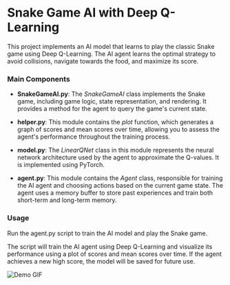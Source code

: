 # Snake Game AI with Deep Q-Learning

This project implements an AI model that learns to play the classic Snake game using Deep Q-Learning. The AI agent learns the optimal strategy to avoid collisions, navigate towards the food, and maximize its score.

### Main Components

* **SnakeGameAI.py**: The *SnakeGameAI* class implements the Snake game, including game logic, state representation, and rendering. It provides a method for the agent to query the game's current state.

* **helper.py**: This module contains the *plot* function, which generates a graph of scores and mean scores over time, allowing you to assess the agent's performance throughout the training process.

* **model.py**: The *LinearQNet* class in this module represents the neural network architecture used by the agent to approximate the Q-values. It is implemented using PyTorch.

* **agent.py**: This module contains the *Agent* class, responsible for training the AI agent and choosing actions based on the current game state. The agent uses a memory buffer to store past experiences and train both short-term and long-term memory.

### Usage

Run the agent.py script to train the AI model and play the Snake game.

The script will train the AI agent using Deep Q-Learning and visualize its performance using a plot of scores and mean scores over time. If the agent achieves a new high score, the model will be saved for future use.


![Demo GIF](https://imgur.com/a/sGp5Q99)
